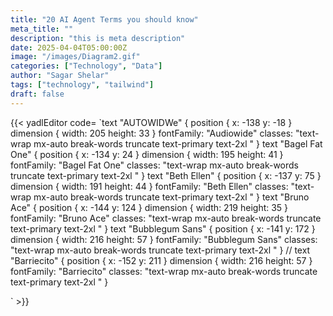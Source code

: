 ```yaml
---
title: "20 AI Agent Terms you should know"
meta_title: ""
description: "this is meta description"
date: 2025-04-04T05:00:00Z
image: "/images/Diagram2.gif"
categories: ["Technology", "Data"]
author: "Sagar Shelar"
tags: ["technology", "tailwind"]
draft: false
---
```


{{< yadlEditor code=
`text "AUTOWIDWe" { position { x: -138 y: -18 } dimension { width: 205 height: 33 }  fontFamily: "Audiowide" classes: "text-wrap mx-auto break-words truncate text-primary text-2xl " }
text "Bagel Fat One" { position { x: -134 y: 24 } dimension { width: 195 height: 41 }  fontFamily: "Bagel Fat One" classes: "text-wrap mx-auto break-words truncate text-primary text-2xl " }
text "Beth Ellen" { position { x: -137 y: 75 } dimension { width: 191 height: 44 }  fontFamily: "Beth Ellen" classes: "text-wrap mx-auto break-words truncate text-primary text-2xl " }
text "Bruno Ace" { position { x: -144 y: 124 } dimension { width: 219 height: 35 }  fontFamily: "Bruno Ace" classes: "text-wrap mx-auto break-words truncate text-primary text-2xl " }
text "Bubblegum Sans" { position { x: -141 y: 172 } dimension { width: 216 height: 57 }  fontFamily: "Bubblegum Sans" classes: "text-wrap mx-auto break-words truncate text-primary text-2xl " }
// text "Barriecito" { position { x: -152 y: 211 } dimension { width: 216 height: 57 }  fontFamily: "Barriecito" classes: "text-wrap mx-auto break-words truncate text-primary text-2xl " }

` >}}